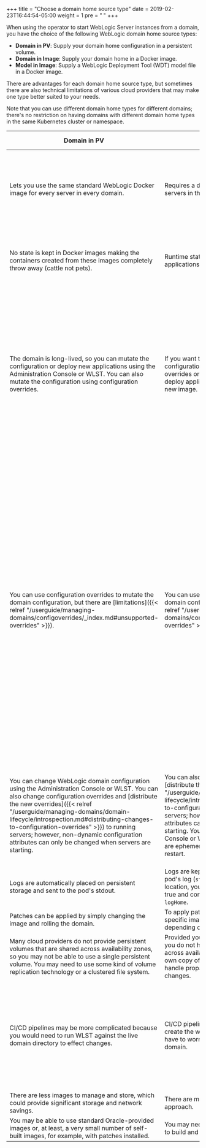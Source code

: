 +++
title = "Choose a domain home source type"
date = 2019-02-23T16:44:54-05:00
weight = 1
pre = "<b> </b>"
+++

When using the operator to start WebLogic Server instances from a domain, you have the choice of the following WebLogic domain home source types:

 - **Domain in PV**: Supply your domain home configuration in a persistent volume.
 - **Domain in Image**: Supply your domain home in a Docker image.
 - **Model in Image**: Supply a WebLogic Deployment Tool (WDT) model file in a Docker image.

There are advantages for each domain home source type, but sometimes there are also technical limitations of various cloud providers that may make one type better suited to your needs.

Note that you can use different domain home types for different domains; there's no restriction on having domains with different domain home types in the same Kubernetes cluster or namespace.

| Domain in PV | Domain in Image | Model in Image |
| --- | --- | --- |
| Lets you use the same standard WebLogic Docker image for every server in every domain. | Requires a different image for each domain, but all servers in that domain use the same image. | Different domains can use the same image, but require different domainUID and may have different configuration.  |
| No state is kept in Docker images making the containers created from these images completely throw away (cattle not pets). | Runtime state should not be kept in the images, but applications and configuration are. | Runtime state should not be kept in the images.  Application and configuration may be. |
| The domain is long-lived, so you can mutate the configuration or deploy new applications using the Administration Console or WLST. You can also mutate the configuration using configuration overrides. | If you want to mutate the domain home configuration, then you can apply configuration overrides or create a new image. If you want to deploy application updates, then you must create a new image. | If you want to mutate the domain home configuration, then you can override it with additional model files supplied in a ConfigMap or you can supply a new image. If you want to deploy application updates, then you must create a new image.  |
| You can use configuration overrides to mutate the domain configuration, but there are [limitations]({{< relref "/userguide/managing-domains/configoverrides/_index.md#unsupported-overrides" >}}). | You can use configuration overrides to mutate the domain configuration, but there are [limitations]({{< relref "/userguide/managing-domains/configoverrides/_index.md#unsupported-overrides" >}}). | You can deploy model files to a ConfigMap to mutate the domain, and may not need to restart the entire domain for the change to take effect. Instead, you can initiate a rolling upgrade, which restarts your WebLogic Server instance Pods one at a time. Also, the model file syntax is far simpler and less error prone than the configuration override syntax, and, unlike configuration overrides, allows you to directly add data sources and JMS modules. |
| You can change WebLogic domain configuration using the Administration Console or WLST. You can also change configuration overrides and [distribute the new overrides]({{< relref "/userguide/managing-domains/domain-lifecycle/introspection.md#distributing-changes-to-configuration-overrides" >}}) to running servers; however, non-dynamic configuration attributes can only be changed when servers are starting. |  You can also change configuration overrides and [distribute the new overrides]({{< relref "/userguide/managing-domains/domain-lifecycle/introspection.md#distributing-changes-to-configuration-overrides" >}}) to running servers; however, non-dynamic configuration attributes can only be changed when servers are starting. You should not use the Administration Console or WLST for these domains as changes are ephemeral and will be lost when servers restart. |  You should not use the Administration Console or WLST for these domains as changes are ephemeral and will be lost when servers restart. |
| Logs are automatically placed on persistent storage and sent to the pod's stdout.  | Logs are kept in the containers and sent to the pod's log (`stdout`) by default. To change the log location, you can set the Domain `logHomeEnabled` to true and configure the desired directory using `logHome`. | Same as Domain in Image.  |
| Patches can be applied by simply changing the image and rolling the domain.  | To apply patches, you must update the domain-specific image and then restart or roll the domain depending on the nature of the patch.  | Same as Domain in PV.  |
| Many cloud providers do not provide persistent volumes that are shared across availability zones, so you may not be able to use a single persistent volume.  You may need to use some kind of volume replication technology or a clustered file system. | Provided you do not store and state in containers, you do not have to worry about volume replication across availability zones because each pod has its own copy of the domain.  WebLogic replication will handle propagation of any online configuration changes.  | Same as Domain in Image. |
| CI/CD pipelines may be more complicated because you would need to run WLST against the live domain directory to effect changes.  | CI/CD pipelines are simpler because you can create the whole domain in the image and don't have to worry about a persistent copy of the domain.  | CI/CD pipelines are even simpler because you don't need to generate a domain home. The operator will create a domain home for you based on the model that you supply. |
| There are less images to manage and store, which could provide significant storage and network savings.  |  There are more images to manage and store in this approach. | Same as Domain in Image.|
| You may be able to use standard Oracle-provided images or, at least, a very small number of self-built images, for example, with patches installed. | You may need to do more work to set up processes to build and maintain your images. | Same as Domain in Image.|
